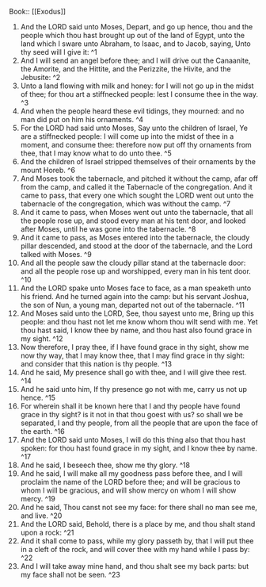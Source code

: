  Book:: [[Exodus]]
 1. And the LORD said unto Moses, Depart, and go up hence, thou and the people which thou hast brought up out of the land of Egypt, unto the land which I sware unto Abraham, to Isaac, and to Jacob, saying, Unto thy seed will I give it: ^1
 2. And I will send an angel before thee; and I will drive out the Canaanite, the Amorite, and the Hittite, and the Perizzite, the Hivite, and the Jebusite: ^2
 3. Unto a land flowing with milk and honey: for I will not go up in the midst of thee; for thou art a stiffnecked people: lest I consume thee in the way. ^3
 4. And when the people heard these evil tidings, they mourned: and no man did put on him his ornaments. ^4
 5. For the LORD had said unto Moses, Say unto the children of Israel, Ye are a stiffnecked people: I will come up into the midst of thee in a moment, and consume thee: therefore now put off thy ornaments from thee, that I may know what to do unto thee. ^5
 6. And the children of Israel stripped themselves of their ornaments by the mount Horeb. ^6
 7. And Moses took the tabernacle, and pitched it without the camp, afar off from the camp, and called it the Tabernacle of the congregation. And it came to pass, that every one which sought the LORD went out unto the tabernacle of the congregation, which was without the camp. ^7
 8. And it came to pass, when Moses went out unto the tabernacle, that all the people rose up, and stood every man at his tent door, and looked after Moses, until he was gone into the tabernacle. ^8
 9. And it came to pass, as Moses entered into the tabernacle, the cloudy pillar descended, and stood at the door of the tabernacle, and the Lord talked with Moses. ^9
 10. And all the people saw the cloudy pillar stand at the tabernacle door: and all the people rose up and worshipped, every man in his tent door. ^10
 11. And the LORD spake unto Moses face to face, as a man speaketh unto his friend. And he turned again into the camp: but his servant Joshua, the son of Nun, a young man, departed not out of the tabernacle. ^11
 12. And Moses said unto the LORD, See, thou sayest unto me, Bring up this people: and thou hast not let me know whom thou wilt send with me. Yet thou hast said, I know thee by name, and thou hast also found grace in my sight. ^12
 13. Now therefore, I pray thee, if I have found grace in thy sight, show me now thy way, that I may know thee, that I may find grace in thy sight: and consider that this nation is thy people. ^13
 14. And he said, My presence shall go with thee, and I will give thee rest. ^14
 15. And he said unto him, If thy presence go not with me, carry us not up hence. ^15
 16. For wherein shall it be known here that I and thy people have found grace in thy sight? is it not in that thou goest with us? so shall we be separated, I and thy people, from all the people that are upon the face of the earth. ^16
 17. And the LORD said unto Moses, I will do this thing also that thou hast spoken: for thou hast found grace in my sight, and I know thee by name. ^17
 18. And he said, I beseech thee, show me thy glory. ^18
 19. And he said, I will make all my goodness pass before thee, and I will proclaim the name of the LORD before thee; and will be gracious to whom I will be gracious, and will show mercy on whom I will show mercy. ^19
 20. And he said, Thou canst not see my face: for there shall no man see me, and live. ^20
 21. And the LORD said, Behold, there is a place by me, and thou shalt stand upon a rock: ^21
 22. And it shall come to pass, while my glory passeth by, that I will put thee in a cleft of the rock, and will cover thee with my hand while I pass by: ^22
 23. And I will take away mine hand, and thou shalt see my back parts: but my face shall not be seen. ^23
